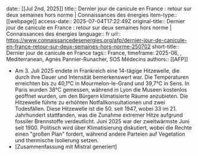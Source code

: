 date:: [[Jul 2nd, 2025]]
title:: Dernier jour de canicule en France : retour sur deux semaines hors norme | Connaissances des énergies
item-type:: [[webpage]]
access-date:: 2025-07-04T17:22:49Z
original-title:: Dernier jour de canicule en France : retour sur deux semaines hors norme | Connaissances des énergies
language:: fr
url:: https://www.connaissancedesenergies.org/afp/dernier-jour-de-canicule-en-france-retour-sur-deux-semaines-hors-norme-250702
short-title:: Dernier jour de canicule en France
tags:: France, timeframe: 2025-06, , Mediterranean, Agnès Pannier-Runacher, SOS Médecins
authors:: [[AFP]]

- Am 3. Juli 2025 endete in Frankreich eine 14-tägige Hitzewelle, die durch ihre Dauer und Intensität bemerkenswert war. Die Temperaturen erreichten bis zu 40,1°C in Mourmelon-le-Grand und 39,7°C in Sens. In Paris wurden 38°C gemessen, während in Lyon die Museen kostenlos geöffnet wurden, um den Bürgern klimatisierte Räume anzubieten. Die Hitzewelle führte zu erhöhten Notfallkonsultationen und zwei Todesfällen. Diese Hitzewelle ist die 50. seit 1947, wobei 33 im 21. Jahrhundert stattfanden, was die Zunahme extremer Hitze aufgrund fossiler Brennstoffe verdeutlicht. Juni 2025 war der zweitwärmste Juni seit 1900. Politisch wird über Klimatisierung diskutiert, wobei die Rechte einen "großen Plan" fordert, während andere Parteien auf Vegetation und thermische Isolierung setzen.
- [Zusammenfassung mit Mistral generiert]